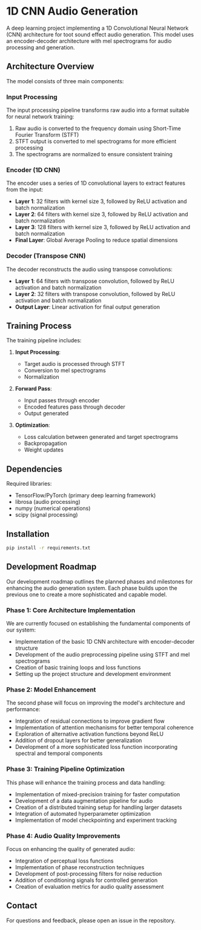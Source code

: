 # 1D CNN Audio Generation

A deep learning project implementing a 1D Convolutional Neural Network (CNN) architecture for toot sound effect audio generation. This model uses an encoder-decoder architecture with mel spectrograms for audio processing and generation.

## Architecture Overview

The model consists of three main components:

### Input Processing
The input processing pipeline transforms raw audio into a format suitable for neural network training:
1. Raw audio is converted to the frequency domain using Short-Time Fourier Transform (STFT)
2. STFT output is converted to mel spectrograms for more efficient processing
3. The spectrograms are normalized to ensure consistent training

### Encoder (1D CNN)
The encoder uses a series of 1D convolutional layers to extract features from the input:

- **Layer 1**: 32 filters with kernel size 3, followed by ReLU activation and batch normalization
- **Layer 2**: 64 filters with kernel size 3, followed by ReLU activation and batch normalization
- **Layer 3**: 128 filters with kernel size 3, followed by ReLU activation and batch normalization
- **Final Layer**: Global Average Pooling to reduce spatial dimensions

### Decoder (Transpose CNN)
The decoder reconstructs the audio using transpose convolutions:

- **Layer 1**: 64 filters with transpose convolution, followed by ReLU activation and batch normalization
- **Layer 2**: 32 filters with transpose convolution, followed by ReLU activation and batch normalization
- **Output Layer**: Linear activation for final output generation

## Training Process

The training pipeline includes:

1. **Input Processing**:
   - Target audio is processed through STFT
   - Conversion to mel spectrograms
   - Normalization

2. **Forward Pass**:
   - Input passes through encoder
   - Encoded features pass through decoder
   - Output generated

3. **Optimization**:
   - Loss calculation between generated and target spectrograms
   - Backpropagation
   - Weight updates

## Dependencies

Required libraries:
- TensorFlow/PyTorch (primary deep learning framework)
- librosa (audio processing)
- numpy (numerical operations)
- scipy (signal processing)

## Installation

```bash
pip install -r requirements.txt
```

## Development Roadmap

Our development roadmap outlines the planned phases and milestones for enhancing the audio generation system. Each phase builds upon the previous one to create a more sophisticated and capable model.

### Phase 1: Core Architecture Implementation
We are currently focused on establishing the fundamental components of our system:
- Implementation of the basic 1D CNN architecture with encoder-decoder structure
- Development of the audio preprocessing pipeline using STFT and mel spectrograms
- Creation of basic training loops and loss functions
- Setting up the project structure and development environment

### Phase 2: Model Enhancement
The second phase will focus on improving the model's architecture and performance:
- Integration of residual connections to improve gradient flow
- Implementation of attention mechanisms for better temporal coherence
- Exploration of alternative activation functions beyond ReLU
- Addition of dropout layers for better generalization
- Development of a more sophisticated loss function incorporating spectral and temporal components

### Phase 3: Training Pipeline Optimization
This phase will enhance the training process and data handling:
- Implementation of mixed-precision training for faster computation
- Development of a data augmentation pipeline for audio
- Creation of a distributed training setup for handling larger datasets
- Integration of automated hyperparameter optimization
- Implementation of model checkpointing and experiment tracking

### Phase 4: Audio Quality Improvements
Focus on enhancing the quality of generated audio:
- Integration of perceptual loss functions
- Implementation of phase reconstruction techniques
- Development of post-processing filters for noise reduction
- Addition of conditioning signals for controlled generation
- Creation of evaluation metrics for audio quality assessment


## Contact

For questions and feedback, please open an issue in the repository.
